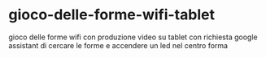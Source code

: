 # gioco-delle-forme-wifi-tablet
gioco delle forme wifi con produzione video su tablet con richiesta google assistant di cercare le forme e accendere un led nel centro forma
